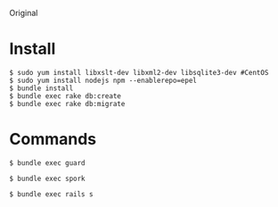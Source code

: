 Original 

# Install

    $ sudo yum install libxslt-dev libxml2-dev libsqlite3-dev #CentOS
    $ sudo yum install nodejs npm --enablerepo=epel
    $ bundle install
    $ bundle exec rake db:create
    $ bundle exec rake db:migrate

# Commands

    $ bundle exec guard

    $ bundle exec spork

    $ bundle exec rails s